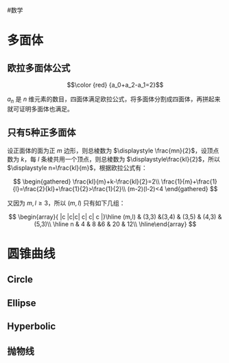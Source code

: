 #数学

# 多面体

## 欧拉多面体公式

$$\color {red} {a_0+a_2-a_1=2}$$

$a_n$ 是 $n$ 维元素的数目，四面体满足欧拉公式，将多面体分割成四面体，再拼起来就可证明多面体也满足。

## 只有5种正多面体

设正面体的面为正 $m$ 边形，则总棱数为 $\displaystyle \frac{mn}{2}$，设顶点数为 $k$，每 $l$ 条棱共用一个顶点，则总棱数为 $\displaystyle\frac{kl}{2}$，所以 $\displaystyle n=\frac{kl}{m}$，根据欧拉公式有：

$$
\begin{gathered}
\frac{kl}{m}+k-\frac{kl}{2}=2\\
\frac{1}{m}+\frac{1}{l}=\frac{2}{kl}+\frac{1}{2}>\frac{1}{2}\\
(m-2)(l-2)<4
\end{gathered}
$$

又因为 $\displaystyle m,l\geqslant 3$，所以 $(m,l)$ 只有如下几组：

$$
\begin{array}{ |c |c|c| c| c| c |}\hline   (m,l) & (3,3) &(3,4)  & (3,5) & (4,3)  & (5,3)\\    \hline      n   & 4 & 8 &6 & 20 & 12\\       \hline\end{array}
$$

# 圆锥曲线
## Circle
## Ellipse
## Hyperbolic
## 抛物线